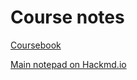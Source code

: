 # Course notes

[Coursebook](http://www.python-academy.com/download/django_intro_2017/index.html)

[Main notepad on Hackmd.io](https://hackmd.io/CYTgzATArFBsUFoDsAOARrBAWJAzApgigAxIQL4T5YDGNAhmhksEA===?view)
